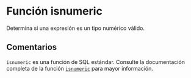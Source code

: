 ﻿---
SidebarGroup: "Funciones de conversión y selección"
Autogenerated: true
---

# Función  isnumeric

Determina si una expresión es un tipo numérico válido.

## Comentarios 

`isnumeric` es una función de SQL estándar. Consulte la documentación completa de la función [`isnumeric`](https://learn.microsoft.com/es-es/sql/t-sql/functions/isnumeric-transact-sql) para mayor información.
